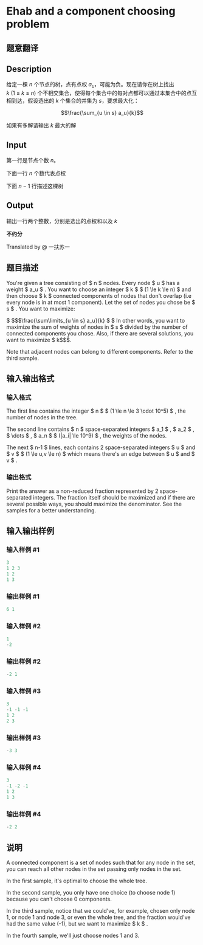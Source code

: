 # Ehab and a component choosing problem

## 题意翻译

## Description

给定一棵 $n$ 个节点的树，点有点权 $a_u$，可能为负。现在请你在树上找出 $k~(1~\leq~k~\leq~n)$ 个不相交集合，使得每个集合中的每对点都可以通过本集合中的点互相到达，假设选出的 $k$ 个集合的并集为 $s$，要求最大化：

$$\frac{\sum_{u \in s} a_u}{k}$$

如果有多解请输出 $k$ 最大的解

## Input

第一行是节点个数 $n$。

下面一行 $n$ 个数代表点权

下面 $n - 1$ 行描述这棵树

## Output

输出一行两个整数，分别是选出的点权和以及 $k$

**不约分**

Translated by @ 一扶苏一

## 题目描述

You're given a tree consisting of $ n $ nodes. Every node $ u $ has a weight $ a_u $ . You want to choose an integer $ k $ $ (1 \le k \le n) $ and then choose $ k $ connected components of nodes that don't overlap (i.e every node is in at most 1 component). Let the set of nodes you chose be $ s $ . You want to maximize:

$ $$$\frac{\sum\limits_{u \in s} a_u}{k} $ $ In other words, you want to maximize the sum of weights of nodes in $ s $ divided by the number of connected components you chose. Also, if there are several solutions, you want to maximize $ k$$$.

Note that adjacent nodes can belong to different components. Refer to the third sample.

## 输入输出格式

### 输入格式

The first line contains the integer $ n $ $ (1 \le n \le 3 \cdot 10^5) $ , the number of nodes in the tree.

The second line contains $ n $ space-separated integers $ a_1 $ , $ a_2 $ , $ \dots $ , $ a_n $ $ (|a_i| \le 10^9) $ , the weights of the nodes.

The next $ n-1 $ lines, each contains 2 space-separated integers $ u $ and $ v $ $ (1 \le u,v \le n) $ which means there's an edge between $ u $ and $ v $ .

### 输出格式

Print the answer as a non-reduced fraction represented by 2 space-separated integers. The fraction itself should be maximized and if there are several possible ways, you should maximize the denominator. See the samples for a better understanding.

## 输入输出样例

### 输入样例 #1

```cpp
3
1 2 3
1 2
1 3

```
### 输出样例 #1

```cpp
6 1
```


### 输入样例 #2

```cpp
1
-2

```
### 输出样例 #2

```cpp
-2 1
```


### 输入样例 #3

```cpp
3
-1 -1 -1
1 2
2 3

```
### 输出样例 #3

```cpp
-3 3
```


### 输入样例 #4

```cpp
3
-1 -2 -1
1 2
1 3

```
### 输出样例 #4

```cpp
-2 2
```


## 说明

A connected component is a set of nodes such that for any node in the set, you can reach all other nodes in the set passing only nodes in the set.

In the first sample, it's optimal to choose the whole tree.

In the second sample, you only have one choice (to choose node 1) because you can't choose 0 components.

In the third sample, notice that we could've, for example, chosen only node 1, or node 1 and node 3, or even the whole tree, and the fraction would've had the same value (-1), but we want to maximize $ k $ .

In the fourth sample, we'll just choose nodes 1 and 3.

